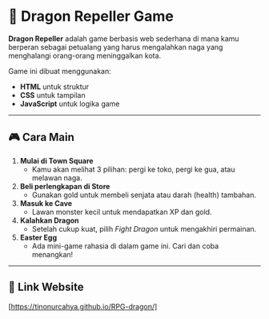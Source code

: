 # 🐉 Dragon Repeller Game

**Dragon Repeller** adalah game berbasis web sederhana di mana kamu berperan sebagai petualang yang harus mengalahkan naga yang menghalangi orang-orang meninggalkan kota.

Game ini dibuat menggunakan:
- **HTML** untuk struktur
- **CSS** untuk tampilan
- **JavaScript** untuk logika game

---

## 🎮 Cara Main
1. **Mulai di Town Square**
   - Kamu akan melihat 3 pilihan: pergi ke toko, pergi ke gua, atau melawan naga.
2. **Beli perlengkapan di Store**
   - Gunakan gold untuk membeli senjata atau darah (health) tambahan.
3. **Masuk ke Cave**
   - Lawan monster kecil untuk mendapatkan XP dan gold.
4. **Kalahkan Dragon**
   - Setelah cukup kuat, pilih *Fight Dragon* untuk mengakhiri permainan.
5. **Easter Egg**
   - Ada mini-game rahasia di dalam game ini. Cari dan coba menangkan!

---
## 🔗 Link Website
[https://tinonurcahya.github.io/RPG-dragon/]


